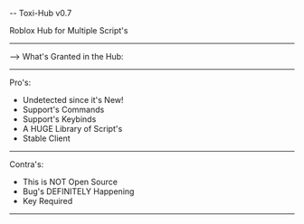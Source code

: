 -- Toxi-Hub v0.7

Roblox Hub for Multiple Script's

----------

--> What's Granted in the Hub:

----------

Pro's:

+ Undetected since it's New!
+ Support's Commands
+ Support's Keybinds
+ A HUGE Library of Script's
+ Stable Client

----------

Contra's:

- This is NOT Open Source
- Bug's DEFINITELY Happening
- Key Required

----------
